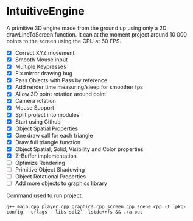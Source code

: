 # IntuitiveEngine
A primitive 3D engine made from the ground up using only a 2D drawLineToScreen function. It can at the moment project around 10 000 points to the screen using the CPU at 60 FPS.

- [x] Correct XYZ movement
- [x] Smooth Mouse input
- [x] Multiple Keypresses
- [x] Fix mirror drawing bug
- [x] Pass Objects with Pass by reference
- [x] Add render time measuring/sleep for smoother fps
- [x] Allow 3D point rotation around point
- [x] Camera rotation
- [x] Mouse Support
- [x] Split project into modules
- [x] Start using Github
- [x] Object Spatial Properties
- [x] One draw call for each triangle
- [x] Draw full triangle function
- [x] Object Spatial, Solid, Visibility and Color properties
- [x] Z-Buffer implementation
- [ ] Optimize Rendering
- [ ] Primitive Object Shadowing
- [ ] Object Rotational Properties
- [ ] Add more objects to graphics library

Command used to run project:
```
g++ main.cpp player.cpp graphics.cpp screen.cpp scene.cpp -I `pkg-config --cflags --libs sdl2` -lstdc++fs && ./a.out
```

